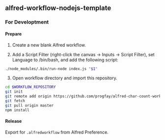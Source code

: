 ## alfred-workflow-nodejs-template

### For Developtment

#### Prepare

1. Create a new blank Alfred workflow.

2. Add a Script Filter (right-click the canvas → Inputs → Script Filter), set Language to /bin/bash, and add the following script:

```sh
./node_modules/.bin/run-node index.js "$1"
```

3. Open workflow directory and import this repository.

```sh
cd $WORKFLOW_REPOSITORY
git init
git remote add origin https://github.com/progfay/alfred-char-count-workflow
git fetch
git pull origin master
npm install
```

#### Release

Export for `.alfredworkflow` from Alfred Preference.
